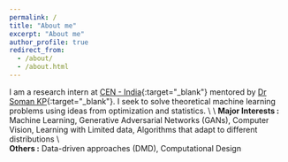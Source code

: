 ```yaml
---
permalink: /
title: "About me"
excerpt: "About me"
author_profile: true
redirect_from: 
  - /about/
  - /about.html
---
```

I am a research intern at [CEN - India](https://www.amrita.edu/center/computational-engineering-and-networking){:target="_blank"} mentored by [Dr Soman KP](https://scholar.google.co.in/citations?user=R_zpXOkAAAAJ&hl=en){:target="_blank"}. I seek to solve theoretical machine learning problems using ideas from optimization and statistics. \\
\\
<strong>Major Interests :</strong>   Machine Learning, Generative Adversarial Networks (GANs), Computer Vision, Learning with Limited data, Algorithms that adapt to different distributions \\ <br>
<strong>Others          :</strong>   Data-driven approaches (DMD), Computational Design





